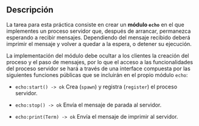 Descripción
-----------

La tarea para esta práctica consiste en crear un **módulo `echo`** en el que
implementes un proceso servidor que, después de arrancar, permanezca esperando
a recibir mensajes. Dependiendo del mensaje recibido deberá imprimir el mensaje
y volver a quedar a la espera, o detener su ejecución.

La implementación del módulo debe ocultar a los clientes la creación del
proceso y el paso de mensajes, por lo que el acceso a las funcionalidades del
proceso servidor se hará a través de una interface compuesta por las siguientes
funciones públicas que se incluirán en el propio módulo `echo`:

* `echo:start() -> ok`
  Crea (`spawn`) y registra (`register`) el proceso servidor.

* `echo:stop() -> ok`
  Envía el mensaje de parada al servidor.

* `echo:print(Term) -> ok`
  Envía el mensaje de imprimir al servidor.
